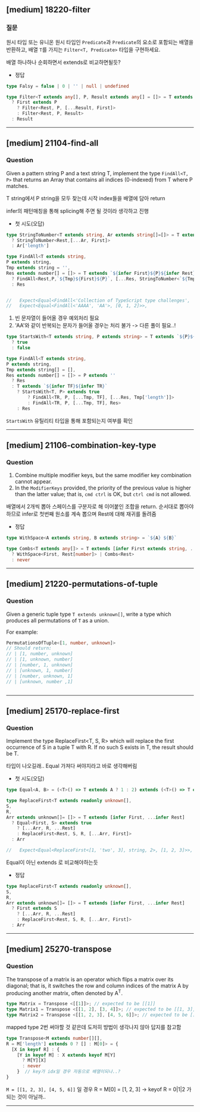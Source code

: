 
## [medium] 18220-filter


  ### 질문

  원시 타입 또는 유니온 원시 타입인 `Predicate`과 `Predicate`의 요소로 포함되는 배열을 반환하고, 배열 `T`를 가지는 `Filter<T, Predicate>` 타입을 구현하세요.

배열 하나하나 순회하면서 extends로 비교하면될듯?

* 정답
```ts
type Falsy = false | 0 | '' | null | undefined

type Filter<T extends any[], P, Result extends any[] = []> = T extends [infer First, ...infer Rest]
  ? First extends P
    ? Filter<Rest, P, [...Result, First]>
    : Filter<Rest, P, Result>
  : Result

```

------

## [medium] 21104-find-all

  ### Question

  Given a pattern string P and a text string T, implement the type `FindAll<T, P>` that returns an Array that contains all indices (0-indexed) from T where P matches.

T string에서 P string을 모두 찾는데 시작 index들을 배열에 담아 return

infer의 패턴매칭을 통해 splicing해 주면 될 것이라 생각하고 진행

* 첫 시도(오답)
```ts
type StringToNumber<T extends string, Ar extends string[]=[]> = T extends `${infer First}${infer Rest}`
  ? StringToNumber<Rest,[...Ar, First]>
  : Ar['length']

type FindAll<T extends string, 
P extends string, 
Tmp extends string = '', 
Res extends number[] = []> = T extends `${infer First}${P}${infer Rest}`
  ? FindAll<Rest,P,`${Tmp}${First}${P}`, [...Res, StringToNumber<`${Tmp}${First}`>]>
  : Res


//   Expect<Equal<FindAll<'Collection of TypeScript type challenges', ''>, []>>,
//   Expect<Equal<FindAll<'AAAA', 'AA'>, [0, 1, 2]>>,
```

1. 빈 문자열이 들어올 경우 예외처리 필요
2. 'AA'와 같이 반복되는 문자가 들어올 경우는 처리 불가
-> 다른 풀이 필요..!

```ts
type StartsWith<T extends string, P extends string> = T extends `${P}${infer _}`
  ? true
  : false

type FindAll<T extends string, 
P extends string, 
Tmp extends string[] = [], 
Res extends number[] = []> = P extends ''
  ? Res 
  : T extends `${infer TF}${infer TR}`
    ? StartsWith<T, P> extends true
        ? FindAll<TR, P, [...Tmp, TF], [...Res, Tmp['length']]>
        : FindAll<TR, P, [...Tmp, TF], Res>
    : Res
```

`StartsWith` 유틸리티 타입을 통해 포함되는지 여부를 확인

------

## [medium] 21106-combination-key-type

  ### Question

  1. Combine multiple modifier keys, but the same modifier key combination cannot appear.
  2. In the `ModifierKeys` provided, the priority of the previous value is higher than the latter value; that is, `cmd ctrl` is OK, but `ctrl cmd` is not allowed.

배열에서 2개씩 뽑아 스페이스를 구분자로 해 이어붙인 조합을 return. 
순서대로 뽑아야하므로 infer로 첫번째 원소를 계속 뽑으며 Rest에 대해 재귀를 돌려줌


* 정답
```ts
type WithSpace<A extends string, B extends string> = `${A} ${B}`

type Combs<T extends any[]> = T extends [infer First extends string, ...infer Rest extends string[]]
  ? WithSpace<First, Rest[number]> | Combs<Rest>
  : never
```

------

## [medium] 21220-permutations-of-tuple

  ### Question

  Given a generic tuple type `T extends unknown[]`, write a type which produces all permutations of `T` as a union.

  For example:

  ```ts
  PermutationsOfTuple<[1, number, unknown]>
  // Should return:
  // | [1, number, unknown]
  // | [1, unknown, number]
  // | [number, 1, unknown]
  // | [unknown, 1, number]
  // | [number, unknown, 1]
  // | [unknown, number ,1]
  ```

```ts
```

------

## [medium] 25170-replace-first


  ### Question

  Implement the type ReplaceFirst<T, S, R> which will replace the first occurrence of S in a tuple T with R. If no such S exists in T, the result should be T.

타입이 나오길래.. Equal 가져다 써야지라고 바로 생각해버림

* 첫 시도(오답)
```ts
type Equal<A, B> = (<T>() => T extends A ? 1 : 2) extends (<T>() => T extends B ? 1 : 2) ? true : false;

type ReplaceFirst<T extends readonly unknown[], 
S, 
R, 
Arr extends unknown[]= []> = T extends [infer First, ...infer Rest]
  ? Equal<First, S> extends true
    ? [...Arr, R, ...Rest]
    : ReplaceFirst<Rest, S, R, [...Arr, First]>
  : Arr

//   Expect<Equal<ReplaceFirst<[1, 'two', 3], string, 2>, [1, 2, 3]>>, 오류
```

Equal이 아닌 extends 로 비교해야하는듯

* 정답
```ts
type ReplaceFirst<T extends readonly unknown[], 
S, 
R, 
Arr extends unknown[]= []> = T extends [infer First, ...infer Rest]
  ? First extends S
    ? [...Arr, R, ...Rest]
    : ReplaceFirst<Rest, S, R, [...Arr, First]>
  : Arr
```

------

## [medium] 25270-transpose

  ### Question

  The transpose of a matrix is an operator which flips a matrix over its diagonal; that is, it switches the row and column indices of the matrix A by producing another matrix, often denoted by A<sup>T</sup>.

  ```ts
  type Matrix = Transpose <[[1]]>; // expected to be [[1]]
  type Matrix1 = Transpose <[[1, 2], [3, 4]]>; // expected to be [[1, 3], [2, 4]]
  type Matrix2 = Transpose <[[1, 2, 3], [4, 5, 6]]>; // expected to be [[1, 4], [2, 5], [3, 6]]
  ```

mapped type 2번 써야할 것 같은데 도저히 방법이 생각나지 않아 답지를 참고함

```ts
type Transpose<M extends number[][],
R = M['length'] extends 0 ? [] : M[0]> = {
  [X in keyof R] : {
    [Y in keyof M] : X extends keyof M[Y] 
      ? M[Y][X]
      : never
    }  // key가 idx일 경우 자동으로 배열이되나..?
}
```

`M = [[1, 2, 3], [4, 5, 6]]` 일 경우
R = M[0] = [1, 2, 3] 
-> keyof R = 0|1|2 가 되는 것이 아닐까..

------